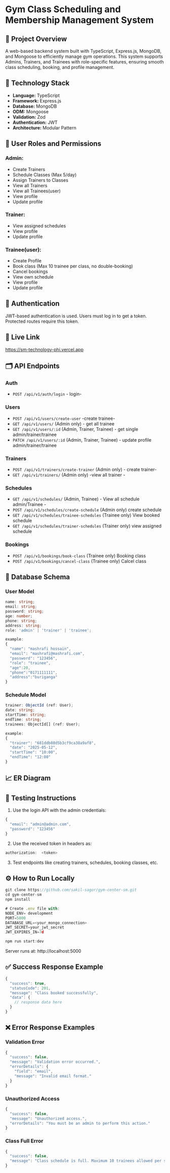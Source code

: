 # Gym Class Scheduling and Membership Management System

## 📘 Project Overview

A web-based backend system built with TypeScript, Express.js, MongoDB, and Mongoose to efficiently manage gym operations. This system supports Admins, Trainers, and Trainees with role-specific features, ensuring smooth class scheduling, booking, and profile management.

## 🧱 Technology Stack

- **Language:** TypeScript
- **Framework:** Express.js
- **Database:** MongoDB
- **ODM:** Mongoose
- **Validation:** Zod
- **Authentication:** JWT
- **Architecture:** Modular Pattern

## 👥 User Roles and Permissions

### Admin:

- Create Trainers
- Schedule Classes (Max 5/day)
- Assign Trainers to Classes
- View all Trainers
- View all Trainees(user)
- View profile
- Update profile

### Trainer:

- View assigned schedules
- View profile
- Update profile

### Trainee(user):

- Create Profile
- Book class (Max 10 trainee per class, no double-booking)
- Cancel bookings
- View own schedule
- View profile
- Update profile

## 🔐 Authentication

JWT-based authentication is used. Users must log in to get a token. Protected routes require this token.

## 🔗 Live Link

https://sm-technology-phi.vercel.app

## 🗂️ API Endpoints

### Auth

- `POST /api/v1/auth/login` - login-

### Users

- `POST /api/v1/users/create-user` -create trainee-
- `GET /api/v1/users/` (Admin only) - get all trainee
- `GET /api/v1/users/:id` (Admin, Trainer, Trainee) - get single admin/trainer/trainee
- `PATCH /api/v1/users/:id` (Admin, Trainer, Trainee) - update profile admin/trainer/trainee

### Trainers

- `POST /api/v1/trainers/create-trainer` (Admin only) - create trainer-
- `GET /api/v1/trainers/` (Admin only) -view all trainer -

### Schedules

- `GET /api/v1/schedules/` (Admin, Trainee) - View all schedule admin/Trainee -
- `POST /api/v1/schedules/create-schedule` (Admin only) create schedule
- `GET /api/v1/schedules/trainee-schedules` (Trainee only) View booked schedule
- `GET /api/v1/schedules/trainer-schedules` (Trainer only) view assigned schedule

### Bookings

- `POST /api/v1/bookings/book-class` (Trainee only) Booking class
- `POST /api/v1/bookings/cancel-class` (Trainee only) Calcel class

## 🧩 Database Schema

### User Model

```ts
name: string;
email: string;
password: string;
age: number;
phone: string;
address: string;
role: 'admin' | 'trainer' | 'trainee';

example:
{
  "name": "mashrafi hossain",
  "email": "mashrafi@mashrafi.com",
  "password": "123456",
  "role": "trainee",
  "age":20,
  "phone":"0171111111",
  "address":"buriganga"
}
```

### Schedule Model

```ts
trainer: ObjectId (ref: User);
date: string;
startTime: string;
endTime: string;
trainees: ObjectId[] (ref: User);

example:
{
  "trainer": "681ddb88d5b3cf9ca38a9af8",
  "date": "2025-05-12",
  "startTime": "10:00",
  "endTime": "12:00"
}

```

## 📈 ER Diagram

## 🧪 Testing Instructions

1. Use the login API with the admin credentials:

```ts
{
  "email": "admin@admin.com",
  "password": "123456"
}
```

2. Use the received token in headers as:

```ts
authorization:  <token>
```

3. Test endpoints like creating trainers, schedules, booking classes, etc.

## ⚙️ How to Run Locally

```ts
git clone https://github.com/sakil-sagor/gym-center-sm.git
cd gym-center-sm
npm install

# Create .env file with:
NODE_ENV= development
PORT=5000
DATABASE_URL=<your_mongo_connection>
JWT_SECRET=your_jwt_secret
JWT_EXPIRES_IN=7d

npm run start:dev
```

Server runs at: http://localhost:5000

## ✅ Success Response Example

```ts
{
  "success": true,
  "statusCode": 201,
  "message": "Class booked successfully",
  "data": {
    // response data here
  }
}
```

## ❌ Error Response Examples

### Validation Error

```ts
{
  "success": false,
  "message": "Validation error occurred.",
  "errorDetails": {
    "field": "email",
    "message": "Invalid email format."
  }
}
```

### Unauthorized Access

```ts
{
  "success": false,
  "message": "Unauthorized access.",
  "errorDetails": "You must be an admin to perform this action."
}
```

### Class Full Error

```ts
{
  "success": false,
  "message": "Class schedule is full. Maximum 10 trainees allowed per schedule."
}
```
